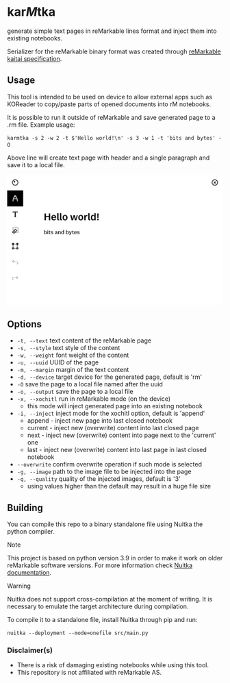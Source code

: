 # kar*M*tka

generate simple text pages in reMarkable lines format and inject them 
into existing notebooks.  

Serializer for the reMarkable binary format was created through [reMarkable kaitai specification](https://github.com/cyanjnpr/reMarkable-kaitai-v6).

## Usage

This tool is intended to be used on device to allow external apps 
such as KOReader to copy/paste parts of opened documents into rM notebooks.

It is possible to run it outside of reMarkable and save generated page to a .rm file.
Example usage:
```
karmtka -s 2 -w 2 -t $'Hello world!\n' -s 3 -w 1 -t 'bits and bytes' -O
```
Above line will create text page with header and a single paragraph and save it to a local file.

![view of the generated text page](docs/example.png)

## Options
- `-t, --text` text content of the reMarkable page
- `-s, --style` text style of the content
- `-w, --weight` font weight of the content
- `-u, --uuid` UUID of the page
- `-m, --margin` margin of the text content
- `-d, --device` target device for the generated page, default is 'rm'
- `-O` save the page to a local file named after the uuid
- `-o, --output` save the page to a local file
- `-x, --xochitl` run in reMarkable mode (on the device)
  - this mode will inject generated page into an existing notebook
- `-i, --inject` inject mode for the xochitl option, default is 'append'
  - append - inject new page into last closed notebook
  - current - inject new (overwrite) content into last closed page
  - next - inject new (overwrite) content into page next to the 'current' one
  - last - inject new (overwrite) content into last page in last closed notebook
- `--overwrite` confirm overwrite operation if such mode is selected
- `-g, --image` path to the image file to be injected into the page
- `-q, --quality` quality of the injected images, default is '3'
  - using values higher than the default may result in a huge file size

## Building

You can compile this repo to a binary standalone file using Nuitka the python compiler.

> [!Note]
> This project is based on python version 3.9 in order
> to make it work on older reMarkable software versions.
> For more information check [Nuitka documentation](https://nuitka.net/user-documentation/common-issue-solutions.html#linux-standalone).

> [!Warning]
> Nuitka does not support cross-compilation
> at the moment of writing.
> It is necessary to emulate the target architecture during compilation.

To compile it to a standalone file, install Nuitka through pip and run:
```
nuitka --deployment --mode=onefile src/main.py
```

### Disclaimer(s)

- There is a risk of damaging existing notebooks while using this tool.
- This repository is not affiliated with reMarkable AS.

